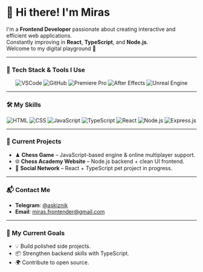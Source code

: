 # 👋 Hi there! I'm Miras

I'm a **Frontend Developer** passionate about creating interactive and efficient web applications.  
Constantly improving in **React**, **TypeScript**, and **Node.js**.  
Welcome to my digital playground 🚀

---

### 🧰 Tech Stack & Tools I Use

<p align="center">
  <img alt="VSCode" src="https://img.shields.io/badge/VSCode-007ACC?style=for-the-badge&logo=visual-studio-code&logoColor=white" />
  <img alt="GitHub" src="https://img.shields.io/badge/GitHub-181717?style=for-the-badge&logo=github&logoColor=white" />
  <img alt="Premiere Pro" src="https://img.shields.io/badge/Premiere_Pro-9999FF?style=for-the-badge&logo=adobe-premiere-pro&logoColor=white" />
  <img alt="After Effects" src="https://img.shields.io/badge/After_Effects-9999FF?style=for-the-badge&logo=adobe-after-effects&logoColor=white" />
  <img alt="Unreal Engine" src="https://img.shields.io/badge/Unreal_Engine-0E1128?style=for-the-badge&logo=unreal-engine&logoColor=white" />
</p>

---

### 🛠️ My Skills

<p align="center">
  <img alt="HTML" src="https://img.shields.io/badge/HTML-E34F26?style=for-the-badge&logo=html5&logoColor=white" />
  <img alt="CSS" src="https://img.shields.io/badge/CSS-1572B6?style=for-the-badge&logo=css3&logoColor=white" />
  <img alt="JavaScript" src="https://img.shields.io/badge/JavaScript-F7DF1E?style=for-the-badge&logo=javascript&logoColor=222222" />
  <img alt="TypeScript" src="https://img.shields.io/badge/TypeScript-3178C6?style=for-the-badge&logo=typescript&logoColor=white" />
  <img alt="React" src="https://img.shields.io/badge/React-61DAFB?style=for-the-badge&logo=react&logoColor=222222" />
  <img alt="Node.js" src="https://img.shields.io/badge/Node.js-339933?style=for-the-badge&logo=node.js&logoColor=white" />
  <img alt="Express.js" src="https://img.shields.io/badge/Express.js-000000?style=for-the-badge&logo=express&logoColor=white" />
</p>

---

### 🚧 Current Projects

- ♟ **Chess Game** – JavaScript-based engine & online multiplayer support.
- 🌐 **Chess Academy Website** – Node.js backend + clean UI frontend.
- 🎯 **Social Network** – React + TypeScript pet project in progress.

---

### 📬 Contact Me

- **Telegram**: [@askiznik](https://t.me/askiznik)
- **Email**: [miras.frontender@gmail.com](mailto:miras.frontender@gmail.com)

---

### 🎯 My Current Goals

- 💡 Build polished side projects.
- 📦 Strengthen backend skills with TypeScript.
- 🌍 Contribute to open source.
